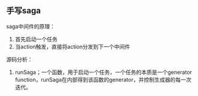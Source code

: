 ## 手写saga

saga中间件的原理：

1. 首先启动一个任务
2. 当action触发，直接将action分发到下一个中间件

源码分析：

1. runSaga；一个函数，用于启动一个任务，一个任务的本质是一个generator function，runSaga在内部得到该函数的generator，并控制生成器的每一次迭代。